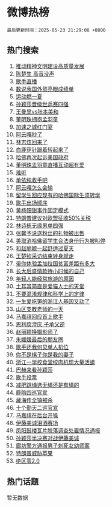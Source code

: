 # 微博热榜

`最后更新时间：2025-05-23 21:29:08 +0800`

## 热门搜索

1. [推动精神文明建设高质量发展](https://m.weibo.cn/search?containerid=100103type%3D1%26t%3D10%26q%3D%23%E6%8E%A8%E5%8A%A8%E7%B2%BE%E7%A5%9E%E6%96%87%E6%98%8E%E5%BB%BA%E8%AE%BE%E9%AB%98%E8%B4%A8%E9%87%8F%E5%8F%91%E5%B1%95%23&stream_entry_id=51&isnewpage=1&extparam=seat%3D1%26cate%3D10103%26q%3D%2523%25E6%258E%25A8%25E5%258A%25A8%25E7%25B2%25BE%25E7%25A5%259E%25E6%2596%2587%25E6%2598%258E%25E5%25BB%25BA%25E8%25AE%25BE%25E9%25AB%2598%25E8%25B4%25A8%25E9%2587%258F%25E5%258F%2591%25E5%25B1%2595%2523%26filter_type%3Drealtimehot%26stream_entry_id%3D51%26c_type%3D51%26pos%3D0%26dgr%3D0%26display_time%3D1748006946%26pre_seqid%3D174800694676502690760127)
1. [陈楚生 高音没声](https://m.weibo.cn/search?containerid=100103type%3D1%26t%3D10%26q%3D%E9%99%88%E6%A5%9A%E7%94%9F+%E9%AB%98%E9%9F%B3%E6%B2%A1%E5%A3%B0&stream_entry_id=31&isnewpage=1&extparam=seat%3D1%26cate%3D5001%26q%3D%25E9%2599%2588%25E6%25A5%259A%25E7%2594%259F%2520%25E9%25AB%2598%25E9%259F%25B3%25E6%25B2%25A1%25E5%25A3%25B0%26dgr%3D0%26stream_entry_id%3D31%26pos%3D0%26flag%3D4%26filter_type%3Drealtimehot%26realpos%3D1%26c_type%3D31%26band_rank%3D1%26lcate%3D5001%26display_time%3D1748006946%26pre_seqid%3D174800694676502690760127)
1. [歌手直播](https://m.weibo.cn/search?containerid=100103type%3D1%26t%3D10%26q%3D%E6%AD%8C%E6%89%8B%E7%9B%B4%E6%92%AD&stream_entry_id=31&isnewpage=1&extparam=seat%3D1%26cate%3D5001%26q%3D%25E6%25AD%258C%25E6%2589%258B%25E7%259B%25B4%25E6%2592%25AD%26dgr%3D0%26stream_entry_id%3D31%26pos%3D1%26flag%3D2%26filter_type%3Drealtimehot%26realpos%3D2%26c_type%3D31%26band_rank%3D2%26lcate%3D5001%26display_time%3D1748006946%26pre_seqid%3D174800694676502690760127)
1. [数说我国外贸亮眼成绩单](https://m.weibo.cn/search?containerid=100103type%3D1%26t%3D10%26q%3D%23%E6%95%B0%E8%AF%B4%E6%88%91%E5%9B%BD%E5%A4%96%E8%B4%B8%E4%BA%AE%E7%9C%BC%E6%88%90%E7%BB%A9%E5%8D%95%23&stream_entry_id=31&isnewpage=1&extparam=seat%3D1%26cate%3D5001%26q%3D%2523%25E6%2595%25B0%25E8%25AF%25B4%25E6%2588%2591%25E5%259B%25BD%25E5%25A4%2596%25E8%25B4%25B8%25E4%25BA%25AE%25E7%259C%25BC%25E6%2588%2590%25E7%25BB%25A9%25E5%258D%2595%2523%26dgr%3D0%26stream_entry_id%3D31%26pos%3D2%26flag%3D0%26filter_type%3Drealtimehot%26realpos%3D3%26c_type%3D31%26band_rank%3D3%26lcate%3D5001%26display_time%3D1748006946%26pre_seqid%3D174800694676502690760127)
1. [运动燃一夏](https://m.weibo.cn/search?containerid=100103type%3D1%26t%3D10%26q%3D%23%E8%BF%90%E5%8A%A8%E7%87%83%E4%B8%80%E5%A4%8F%23&stream_entry_id=31&isnewpage=1&extparam=seat%3D1%26cate%3D5001%26q%3D%2523%25E8%25BF%2590%25E5%258A%25A8%25E7%2587%2583%25E4%25B8%2580%25E5%25A4%258F%2523%26dgr%3D0%26stream_entry_id%3D31%26adid%3D287425%26pos%3D3%26filter_type%3Drealtimehot%26band_rank%3D4%26c_type%3D31%26lcate%3D5001%26is_ad_pos%3D1%26display_time%3D1748006946%26pre_seqid%3D174800694676502690760127)
1. [孙颖莎晋级世乒赛四强](https://m.weibo.cn/search?containerid=100103type%3D1%26t%3D10%26q%3D%23%E5%AD%99%E9%A2%96%E8%8E%8E%E6%99%8B%E7%BA%A7%E4%B8%96%E4%B9%92%E8%B5%9B%E5%9B%9B%E5%BC%BA%23&stream_entry_id=31&isnewpage=1&extparam=seat%3D1%26cate%3D5001%26q%3D%2523%25E5%25AD%2599%25E9%25A2%2596%25E8%258E%258E%25E6%2599%258B%25E7%25BA%25A7%25E4%25B8%2596%25E4%25B9%2592%25E8%25B5%259B%25E5%259B%259B%25E5%25BC%25BA%2523%26dgr%3D0%26stream_entry_id%3D31%26pos%3D4%26flag%3D1%26filter_type%3Drealtimehot%26realpos%3D4%26c_type%3D31%26band_rank%3D4%26lcate%3D5001%26display_time%3D1748006946%26pre_seqid%3D174800694676502690760127)
1. [王曼昱vs张本美和](https://m.weibo.cn/search?containerid=100103type%3D1%26t%3D10%26q%3D%23%E7%8E%8B%E6%9B%BC%E6%98%B1vs%E5%BC%A0%E6%9C%AC%E7%BE%8E%E5%92%8C%23&stream_entry_id=31&isnewpage=1&extparam=seat%3D1%26cate%3D5001%26q%3D%2523%25E7%258E%258B%25E6%259B%25BC%25E6%2598%25B1vs%25E5%25BC%25A0%25E6%259C%25AC%25E7%25BE%258E%25E5%2592%258C%2523%26dgr%3D0%26stream_entry_id%3D31%26pos%3D5%26flag%3D1%26filter_type%3Drealtimehot%26realpos%3D5%26c_type%3D31%26band_rank%3D5%26lcate%3D5001%26display_time%3D1748006946%26pre_seqid%3D174800694676502690760127)
1. [董明珠拥抱孟羽童](https://m.weibo.cn/search?containerid=100103type%3D1%26t%3D10%26q%3D%23%E8%91%A3%E6%98%8E%E7%8F%A0%E6%8B%A5%E6%8A%B1%E5%AD%9F%E7%BE%BD%E7%AB%A5%23&stream_entry_id=31&isnewpage=1&extparam=seat%3D1%26cate%3D5001%26q%3D%2523%25E8%2591%25A3%25E6%2598%258E%25E7%258F%25A0%25E6%258B%25A5%25E6%258A%25B1%25E5%25AD%259F%25E7%25BE%25BD%25E7%25AB%25A5%2523%26dgr%3D0%26stream_entry_id%3D31%26pos%3D6%26flag%3D1%26filter_type%3Drealtimehot%26realpos%3D6%26c_type%3D31%26band_rank%3D6%26lcate%3D5001%26display_time%3D1748006946%26pre_seqid%3D174800694676502690760127)
1. [加速之城红门宴](https://m.weibo.cn/search?containerid=100103type%3D1%26t%3D10%26q%3D%23%E5%8A%A0%E9%80%9F%E4%B9%8B%E5%9F%8E%E7%BA%A2%E9%97%A8%E5%AE%B4%23&stream_entry_id=31&isnewpage=1&extparam=seat%3D1%26cate%3D5001%26q%3D%2523%25E5%258A%25A0%25E9%2580%259F%25E4%25B9%258B%25E5%259F%258E%25E7%25BA%25A2%25E9%2597%25A8%25E5%25AE%25B4%2523%26dgr%3D0%26stream_entry_id%3D31%26adid%3D287358%26pos%3D7%26filter_type%3Drealtimehot%26band_rank%3D7%26c_type%3D31%26lcate%3D5001%26is_ad_pos%3D1%26display_time%3D1748006946%26pre_seqid%3D174800694676502690760127)
1. [阿云嘎秒了](https://m.weibo.cn/search?containerid=100103type%3D1%26t%3D10%26q%3D%E9%98%BF%E4%BA%91%E5%98%8E%E7%A7%92%E4%BA%86&stream_entry_id=31&isnewpage=1&extparam=seat%3D1%26cate%3D5001%26q%3D%25E9%2598%25BF%25E4%25BA%2591%25E5%2598%258E%25E7%25A7%2592%25E4%25BA%2586%26dgr%3D0%26stream_entry_id%3D31%26pos%3D8%26flag%3D1%26filter_type%3Drealtimehot%26realpos%3D7%26c_type%3D31%26band_rank%3D7%26lcate%3D5001%26display_time%3D1748006946%26pre_seqid%3D174800694676502690760127)
1. [林志炫回来了](https://m.weibo.cn/search?containerid=100103type%3D1%26t%3D10%26q%3D%E6%9E%97%E5%BF%97%E7%82%AB%E5%9B%9E%E6%9D%A5%E4%BA%86&stream_entry_id=31&isnewpage=1&extparam=seat%3D1%26cate%3D5001%26q%3D%25E6%259E%2597%25E5%25BF%2597%25E7%2582%25AB%25E5%259B%259E%25E6%259D%25A5%25E4%25BA%2586%26dgr%3D0%26stream_entry_id%3D31%26pos%3D9%26flag%3D1%26filter_type%3Drealtimehot%26realpos%3D8%26c_type%3D31%26band_rank%3D8%26lcate%3D5001%26display_time%3D1748006946%26pre_seqid%3D174800694676502690760127)
1. [白鹿穿针跟着转起来了](https://m.weibo.cn/search?containerid=100103type%3D1%26t%3D10%26q%3D%E7%99%BD%E9%B9%BF%E7%A9%BF%E9%92%88%E8%B7%9F%E7%9D%80%E8%BD%AC%E8%B5%B7%E6%9D%A5%E4%BA%86&stream_entry_id=31&isnewpage=1&extparam=seat%3D1%26cate%3D5001%26q%3D%25E7%2599%25BD%25E9%25B9%25BF%25E7%25A9%25BF%25E9%2592%2588%25E8%25B7%259F%25E7%259D%2580%25E8%25BD%25AC%25E8%25B5%25B7%25E6%259D%25A5%25E4%25BA%2586%26dgr%3D0%26stream_entry_id%3D31%26pos%3D10%26flag%3D1%26filter_type%3Drealtimehot%26realpos%3D9%26c_type%3D31%26band_rank%3D9%26lcate%3D5001%26display_time%3D1748006946%26pre_seqid%3D174800694676502690760127)
1. [哈佛再次起诉美国政府](https://m.weibo.cn/search?containerid=100103type%3D1%26t%3D10%26q%3D%23%E5%93%88%E4%BD%9B%E5%86%8D%E6%AC%A1%E8%B5%B7%E8%AF%89%E7%BE%8E%E5%9B%BD%E6%94%BF%E5%BA%9C%23&stream_entry_id=31&isnewpage=1&extparam=seat%3D1%26cate%3D5001%26q%3D%2523%25E5%2593%2588%25E4%25BD%259B%25E5%2586%258D%25E6%25AC%25A1%25E8%25B5%25B7%25E8%25AF%2589%25E7%25BE%258E%25E5%259B%25BD%25E6%2594%25BF%25E5%25BA%259C%2523%26dgr%3D0%26stream_entry_id%3D31%26pos%3D11%26flag%3D1%26filter_type%3Drealtimehot%26realpos%3D10%26c_type%3D31%26band_rank%3D10%26lcate%3D5001%26display_time%3D1748006946%26pre_seqid%3D174800694676502690760127)
1. [董明珠孟羽童直播互动超有爱](https://m.weibo.cn/search?containerid=100103type%3D1%26t%3D10%26q%3D%23%E8%91%A3%E6%98%8E%E7%8F%A0%E5%AD%9F%E7%BE%BD%E7%AB%A5%E7%9B%B4%E6%92%AD%E4%BA%92%E5%8A%A8%E8%B6%85%E6%9C%89%E7%88%B1%23&stream_entry_id=31&isnewpage=1&extparam=seat%3D1%26cate%3D5001%26q%3D%2523%25E8%2591%25A3%25E6%2598%258E%25E7%258F%25A0%25E5%25AD%259F%25E7%25BE%25BD%25E7%25AB%25A5%25E7%259B%25B4%25E6%2592%25AD%25E4%25BA%2592%25E5%258A%25A8%25E8%25B6%2585%25E6%259C%2589%25E7%2588%25B1%2523%26dgr%3D0%26stream_entry_id%3D31%26pos%3D12%26flag%3D1%26filter_type%3Drealtimehot%26realpos%3D11%26c_type%3D31%26band_rank%3D11%26lcate%3D5001%26display_time%3D1748006946%26pre_seqid%3D174800694676502690760127)
1. [难听](https://m.weibo.cn/search?containerid=100103type%3D1%26t%3D10%26q%3D%E9%9A%BE%E5%90%AC&stream_entry_id=31&isnewpage=1&extparam=seat%3D1%26cate%3D5001%26q%3D%25E9%259A%25BE%25E5%2590%25AC%26dgr%3D0%26stream_entry_id%3D31%26pos%3D13%26flag%3D1%26filter_type%3Drealtimehot%26realpos%3D12%26c_type%3D31%26band_rank%3D12%26lcate%3D5001%26display_time%3D1748006946%26pre_seqid%3D174800694676502690760127)
1. [单依纯收手吧](https://m.weibo.cn/search?containerid=100103type%3D1%26t%3D10%26q%3D%E5%8D%95%E4%BE%9D%E7%BA%AF%E6%94%B6%E6%89%8B%E5%90%A7&stream_entry_id=31&isnewpage=1&extparam=seat%3D1%26cate%3D5001%26q%3D%25E5%258D%2595%25E4%25BE%259D%25E7%25BA%25AF%25E6%2594%25B6%25E6%2589%258B%25E5%2590%25A7%26dgr%3D0%26stream_entry_id%3D31%26pos%3D14%26flag%3D1%26filter_type%3Drealtimehot%26realpos%3D13%26c_type%3D31%26band_rank%3D13%26lcate%3D5001%26display_time%3D1748006946%26pre_seqid%3D174800694676502690760127)
1. [阿云嘎怎么会输](https://m.weibo.cn/search?containerid=100103type%3D1%26t%3D10%26q%3D%E9%98%BF%E4%BA%91%E5%98%8E%E6%80%8E%E4%B9%88%E4%BC%9A%E8%BE%93&stream_entry_id=31&isnewpage=1&extparam=seat%3D1%26cate%3D5001%26q%3D%25E9%2598%25BF%25E4%25BA%2591%25E5%2598%258E%25E6%2580%258E%25E4%25B9%2588%25E4%25BC%259A%25E8%25BE%2593%26dgr%3D0%26stream_entry_id%3D31%26pos%3D15%26flag%3D1%26filter_type%3Drealtimehot%26realpos%3D14%26c_type%3D31%26band_rank%3D14%26lcate%3D5001%26display_time%3D1748006946%26pre_seqid%3D174800694676502690760127)
1. [留学生回应现有的哈佛国际生须转学](https://m.weibo.cn/search?containerid=100103type%3D1%26t%3D10%26q%3D%23%E7%95%99%E5%AD%A6%E7%94%9F%E5%9B%9E%E5%BA%94%E7%8E%B0%E6%9C%89%E7%9A%84%E5%93%88%E4%BD%9B%E5%9B%BD%E9%99%85%E7%94%9F%E9%A1%BB%E8%BD%AC%E5%AD%A6%23&stream_entry_id=31&isnewpage=1&extparam=seat%3D1%26cate%3D5001%26q%3D%2523%25E7%2595%2599%25E5%25AD%25A6%25E7%2594%259F%25E5%259B%259E%25E5%25BA%2594%25E7%258E%25B0%25E6%259C%2589%25E7%259A%2584%25E5%2593%2588%25E4%25BD%259B%25E5%259B%25BD%25E9%2599%2585%25E7%2594%259F%25E9%25A1%25BB%25E8%25BD%25AC%25E5%25AD%25A6%2523%26dgr%3D0%26stream_entry_id%3D31%26pos%3D16%26flag%3D1%26filter_type%3Drealtimehot%26realpos%3D15%26c_type%3D31%26band_rank%3D15%26lcate%3D5001%26display_time%3D1748006946%26pre_seqid%3D174800694676502690760127)
1. [歌手出场顺序](https://m.weibo.cn/search?containerid=100103type%3D1%26t%3D10%26q%3D%E6%AD%8C%E6%89%8B%E5%87%BA%E5%9C%BA%E9%A1%BA%E5%BA%8F&stream_entry_id=31&isnewpage=1&extparam=seat%3D1%26cate%3D5001%26q%3D%25E6%25AD%258C%25E6%2589%258B%25E5%2587%25BA%25E5%259C%25BA%25E9%25A1%25BA%25E5%25BA%258F%26dgr%3D0%26stream_entry_id%3D31%26pos%3D17%26flag%3D1%26filter_type%3Drealtimehot%26realpos%3D16%26c_type%3D31%26band_rank%3D16%26lcate%3D5001%26display_time%3D1748006946%26pre_seqid%3D174800694676502690760127)
1. [黄杨钿甜事件固定模式](https://m.weibo.cn/search?containerid=100103type%3D1%26t%3D10%26q%3D%E9%BB%84%E6%9D%A8%E9%92%BF%E7%94%9C%E4%BA%8B%E4%BB%B6%E5%9B%BA%E5%AE%9A%E6%A8%A1%E5%BC%8F&stream_entry_id=31&isnewpage=1&extparam=seat%3D1%26cate%3D5001%26q%3D%25E9%25BB%2584%25E6%259D%25A8%25E9%2592%25BF%25E7%2594%259C%25E4%25BA%258B%25E4%25BB%25B6%25E5%259B%25BA%25E5%25AE%259A%25E6%25A8%25A1%25E5%25BC%258F%26dgr%3D0%26stream_entry_id%3D31%26pos%3D18%26flag%3D0%26filter_type%3Drealtimehot%26realpos%3D17%26c_type%3D31%26band_rank%3D17%26lcate%3D5001%26display_time%3D1748006946%26pre_seqid%3D174800694676502690760127)
1. [特朗普建议对欧盟征收50%关税](https://m.weibo.cn/search?containerid=100103type%3D1%26t%3D10%26q%3D%23%E7%89%B9%E6%9C%97%E6%99%AE%E5%BB%BA%E8%AE%AE%E5%AF%B9%E6%AC%A7%E7%9B%9F%E5%BE%81%E6%94%B650%25%E5%85%B3%E7%A8%8E%23&stream_entry_id=31&isnewpage=1&extparam=seat%3D1%26cate%3D5001%26q%3D%2523%25E7%2589%25B9%25E6%259C%2597%25E6%2599%25AE%25E5%25BB%25BA%25E8%25AE%25AE%25E5%25AF%25B9%25E6%25AC%25A7%25E7%259B%259F%25E5%25BE%2581%25E6%2594%25B650%2525%25E5%2585%25B3%25E7%25A8%258E%2523%26dgr%3D0%26stream_entry_id%3D31%26pos%3D19%26flag%3D1%26filter_type%3Drealtimehot%26realpos%3D18%26c_type%3D31%26band_rank%3D18%26lcate%3D5001%26display_time%3D1748006946%26pre_seqid%3D174800694676502690760127)
1. [林诗栋无缘男单四强](https://m.weibo.cn/search?containerid=100103type%3D1%26t%3D10%26q%3D%23%E6%9E%97%E8%AF%97%E6%A0%8B%E6%97%A0%E7%BC%98%E7%94%B7%E5%8D%95%E5%9B%9B%E5%BC%BA%23&stream_entry_id=31&isnewpage=1&extparam=seat%3D1%26cate%3D5001%26q%3D%2523%25E6%259E%2597%25E8%25AF%2597%25E6%25A0%258B%25E6%2597%25A0%25E7%25BC%2598%25E7%2594%25B7%25E5%258D%2595%25E5%259B%259B%25E5%25BC%25BA%2523%26dgr%3D0%26stream_entry_id%3D31%26pos%3D20%26flag%3D0%26filter_type%3Drealtimehot%26realpos%3D19%26c_type%3D31%26band_rank%3D19%26lcate%3D5001%26display_time%3D1748006946%26pre_seqid%3D174800694676502690760127)
1. [张馨予说送粉丝的礼物被出售](https://m.weibo.cn/search?containerid=100103type%3D1%26t%3D10%26q%3D%23%E5%BC%A0%E9%A6%A8%E4%BA%88%E8%AF%B4%E9%80%81%E7%B2%89%E4%B8%9D%E7%9A%84%E7%A4%BC%E7%89%A9%E8%A2%AB%E5%87%BA%E5%94%AE%23&stream_entry_id=31&isnewpage=1&extparam=seat%3D1%26cate%3D5001%26q%3D%2523%25E5%25BC%25A0%25E9%25A6%25A8%25E4%25BA%2588%25E8%25AF%25B4%25E9%2580%2581%25E7%25B2%2589%25E4%25B8%259D%25E7%259A%2584%25E7%25A4%25BC%25E7%2589%25A9%25E8%25A2%25AB%25E5%2587%25BA%25E5%2594%25AE%2523%26dgr%3D0%26stream_entry_id%3D31%26pos%3D21%26flag%3D1%26filter_type%3Drealtimehot%26realpos%3D20%26c_type%3D31%26band_rank%3D20%26lcate%3D5001%26display_time%3D1748006946%26pre_seqid%3D174800694676502690760127)
1. [美取消哈佛留学生合法身份行为被叫停](https://m.weibo.cn/search?containerid=100103type%3D1%26t%3D10%26q%3D%23%E7%BE%8E%E5%8F%96%E6%B6%88%E5%93%88%E4%BD%9B%E7%95%99%E5%AD%A6%E7%94%9F%E5%90%88%E6%B3%95%E8%BA%AB%E4%BB%BD%E8%A1%8C%E4%B8%BA%E8%A2%AB%E5%8F%AB%E5%81%9C%23&stream_entry_id=31&isnewpage=1&extparam=seat%3D1%26cate%3D5001%26q%3D%2523%25E7%25BE%258E%25E5%258F%2596%25E6%25B6%2588%25E5%2593%2588%25E4%25BD%259B%25E7%2595%2599%25E5%25AD%25A6%25E7%2594%259F%25E5%2590%2588%25E6%25B3%2595%25E8%25BA%25AB%25E4%25BB%25BD%25E8%25A1%258C%25E4%25B8%25BA%25E8%25A2%25AB%25E5%258F%25AB%25E5%2581%259C%2523%26dgr%3D0%26stream_entry_id%3D31%26pos%3D22%26flag%3D0%26filter_type%3Drealtimehot%26realpos%3D21%26c_type%3D31%26band_rank%3D21%26lcate%3D5001%26display_time%3D1748006946%26pre_seqid%3D174800694676502690760127)
1. [和赵丽颖一起舒适过夏天](https://m.weibo.cn/search?containerid=100103type%3D1%26t%3D10%26q%3D%23%E5%92%8C%E8%B5%B5%E4%B8%BD%E9%A2%96%E4%B8%80%E8%B5%B7%E8%88%92%E9%80%82%E8%BF%87%E5%A4%8F%E5%A4%A9%23&stream_entry_id=31&isnewpage=1&extparam=seat%3D1%26cate%3D5001%26q%3D%2523%25E5%2592%258C%25E8%25B5%25B5%25E4%25B8%25BD%25E9%25A2%2596%25E4%25B8%2580%25E8%25B5%25B7%25E8%2588%2592%25E9%2580%2582%25E8%25BF%2587%25E5%25A4%258F%25E5%25A4%25A9%2523%26dgr%3D0%26stream_entry_id%3D31%26pos%3D23%26flag%3D1%26filter_type%3Drealtimehot%26realpos%3D22%26c_type%3D31%26band_rank%3D22%26lcate%3D5001%26display_time%3D1748006946%26pre_seqid%3D174800694676502690760127)
1. [王楚钦采访结束转身就走](https://m.weibo.cn/search?containerid=100103type%3D1%26t%3D10%26q%3D%23%E7%8E%8B%E6%A5%9A%E9%92%A6%E9%87%87%E8%AE%BF%E7%BB%93%E6%9D%9F%E8%BD%AC%E8%BA%AB%E5%B0%B1%E8%B5%B0%23&stream_entry_id=31&isnewpage=1&extparam=seat%3D1%26cate%3D5001%26q%3D%2523%25E7%258E%258B%25E6%25A5%259A%25E9%2592%25A6%25E9%2587%2587%25E8%25AE%25BF%25E7%25BB%2593%25E6%259D%259F%25E8%25BD%25AC%25E8%25BA%25AB%25E5%25B0%25B1%25E8%25B5%25B0%2523%26dgr%3D0%26stream_entry_id%3D31%26pos%3D24%26flag%3D1%26filter_type%3Drealtimehot%26realpos%3D23%26c_type%3D31%26band_rank%3D23%26lcate%3D5001%26display_time%3D1748006946%26pre_seqid%3D174800694676502690760127)
1. [带你体验孟加拉国贫富差距有多大](https://m.weibo.cn/search?containerid=100103type%3D1%26t%3D10%26q%3D%E5%B8%A6%E4%BD%A0%E4%BD%93%E9%AA%8C%E5%AD%9F%E5%8A%A0%E6%8B%89%E5%9B%BD%E8%B4%AB%E5%AF%8C%E5%B7%AE%E8%B7%9D%E6%9C%89%E5%A4%9A%E5%A4%A7&stream_entry_id=31&isnewpage=1&extparam=seat%3D1%26cate%3D5001%26q%3D%25E5%25B8%25A6%25E4%25BD%25A0%25E4%25BD%2593%25E9%25AA%258C%25E5%25AD%259F%25E5%258A%25A0%25E6%258B%2589%25E5%259B%25BD%25E8%25B4%25AB%25E5%25AF%258C%25E5%25B7%25AE%25E8%25B7%259D%25E6%259C%2589%25E5%25A4%259A%25E5%25A4%25A7%26dgr%3D0%26stream_entry_id%3D31%26pos%3D25%26flag%3D1%26filter_type%3Drealtimehot%26realpos%3D24%26c_type%3D31%26band_rank%3D24%26lcate%3D5001%26display_time%3D1748006946%26pre_seqid%3D174800694676502690760127)
1. [长大后盛情款待小时候的自己](https://m.weibo.cn/search?containerid=100103type%3D1%26t%3D10%26q%3D%E9%95%BF%E5%A4%A7%E5%90%8E%E7%9B%9B%E6%83%85%E6%AC%BE%E5%BE%85%E5%B0%8F%E6%97%B6%E5%80%99%E7%9A%84%E8%87%AA%E5%B7%B1&stream_entry_id=31&isnewpage=1&extparam=seat%3D1%26cate%3D5001%26q%3D%25E9%2595%25BF%25E5%25A4%25A7%25E5%2590%258E%25E7%259B%259B%25E6%2583%2585%25E6%25AC%25BE%25E5%25BE%2585%25E5%25B0%258F%25E6%2597%25B6%25E5%2580%2599%25E7%259A%2584%25E8%2587%25AA%25E5%25B7%25B1%26dgr%3D0%26stream_entry_id%3D31%26pos%3D26%26flag%3D1%26filter_type%3Drealtimehot%26realpos%3D25%26c_type%3D31%26band_rank%3D25%26lcate%3D5001%26display_time%3D1748006946%26pre_seqid%3D174800694676502690760127)
1. [年轻人能经常旅游的原因](https://m.weibo.cn/search?containerid=100103type%3D1%26t%3D10%26q%3D%E5%B9%B4%E8%BD%BB%E4%BA%BA%E8%83%BD%E7%BB%8F%E5%B8%B8%E6%97%85%E6%B8%B8%E7%9A%84%E5%8E%9F%E5%9B%A0&stream_entry_id=31&isnewpage=1&extparam=seat%3D1%26cate%3D5001%26q%3D%25E5%25B9%25B4%25E8%25BD%25BB%25E4%25BA%25BA%25E8%2583%25BD%25E7%25BB%258F%25E5%25B8%25B8%25E6%2597%2585%25E6%25B8%25B8%25E7%259A%2584%25E5%258E%259F%25E5%259B%25A0%26dgr%3D0%26stream_entry_id%3D31%26pos%3D27%26is_ai_ask%3D1%26flag%3D1%26filter_type%3Drealtimehot%26realpos%3D26%26c_type%3D31%26band_rank%3D26%26lcate%3D5001%26display_time%3D1748006946%26pre_seqid%3D174800694676502690760127)
1. [土耳其简直是爱猫人士的天堂](https://m.weibo.cn/search?containerid=100103type%3D1%26t%3D10%26q%3D%E5%9C%9F%E8%80%B3%E5%85%B6%E7%AE%80%E7%9B%B4%E6%98%AF%E7%88%B1%E7%8C%AB%E4%BA%BA%E5%A3%AB%E7%9A%84%E5%A4%A9%E5%A0%82&stream_entry_id=31&isnewpage=1&extparam=seat%3D1%26cate%3D5001%26q%3D%25E5%259C%259F%25E8%2580%25B3%25E5%2585%25B6%25E7%25AE%2580%25E7%259B%25B4%25E6%2598%25AF%25E7%2588%25B1%25E7%258C%25AB%25E4%25BA%25BA%25E5%25A3%25AB%25E7%259A%2584%25E5%25A4%25A9%25E5%25A0%2582%26dgr%3D0%26stream_entry_id%3D31%26pos%3D28%26flag%3D1%26filter_type%3Drealtimehot%26realpos%3D27%26c_type%3D31%26band_rank%3D27%26lcate%3D5001%26display_time%3D1748006946%26pre_seqid%3D174800694676502690760127)
1. [不要混淆规律和科学上的定律](https://m.weibo.cn/search?containerid=100103type%3D1%26t%3D10%26q%3D%E4%B8%8D%E8%A6%81%E6%B7%B7%E6%B7%86%E8%A7%84%E5%BE%8B%E5%92%8C%E7%A7%91%E5%AD%A6%E4%B8%8A%E7%9A%84%E5%AE%9A%E5%BE%8B&stream_entry_id=31&isnewpage=1&extparam=seat%3D1%26cate%3D5001%26q%3D%25E4%25B8%258D%25E8%25A6%2581%25E6%25B7%25B7%25E6%25B7%2586%25E8%25A7%2584%25E5%25BE%258B%25E5%2592%258C%25E7%25A7%2591%25E5%25AD%25A6%25E4%25B8%258A%25E7%259A%2584%25E5%25AE%259A%25E5%25BE%258B%26dgr%3D0%26stream_entry_id%3D31%26pos%3D29%26is_ai_ask%3D1%26flag%3D1%26filter_type%3Drealtimehot%26realpos%3D28%26c_type%3D31%26band_rank%3D28%26lcate%3D5001%26display_time%3D1748006946%26pre_seqid%3D174800694676502690760127)
1. [一生爱吃笋的浙江人基因又动了](https://m.weibo.cn/search?containerid=100103type%3D1%26t%3D10%26q%3D%E4%B8%80%E7%94%9F%E7%88%B1%E5%90%83%E7%AC%8B%E7%9A%84%E6%B5%99%E6%B1%9F%E4%BA%BA%E5%9F%BA%E5%9B%A0%E5%8F%88%E5%8A%A8%E4%BA%86&stream_entry_id=31&isnewpage=1&extparam=seat%3D1%26cate%3D5001%26q%3D%25E4%25B8%2580%25E7%2594%259F%25E7%2588%25B1%25E5%2590%2583%25E7%25AC%258B%25E7%259A%2584%25E6%25B5%2599%25E6%25B1%259F%25E4%25BA%25BA%25E5%259F%25BA%25E5%259B%25A0%25E5%258F%2588%25E5%258A%25A8%25E4%25BA%2586%26dgr%3D0%26stream_entry_id%3D31%26pos%3D30%26flag%3D0%26filter_type%3Drealtimehot%26realpos%3D29%26c_type%3D31%26band_rank%3D29%26lcate%3D5001%26display_time%3D1748006946%26pre_seqid%3D174800694676502690760127)
1. [山区支教老师的一天](https://m.weibo.cn/search?containerid=100103type%3D1%26t%3D10%26q%3D%E5%B1%B1%E5%8C%BA%E6%94%AF%E6%95%99%E8%80%81%E5%B8%88%E7%9A%84%E4%B8%80%E5%A4%A9&stream_entry_id=31&isnewpage=1&extparam=seat%3D1%26cate%3D5001%26q%3D%25E5%25B1%25B1%25E5%258C%25BA%25E6%2594%25AF%25E6%2595%2599%25E8%2580%2581%25E5%25B8%2588%25E7%259A%2584%25E4%25B8%2580%25E5%25A4%25A9%26dgr%3D0%26stream_entry_id%3D31%26pos%3D31%26flag%3D0%26filter_type%3Drealtimehot%26realpos%3D30%26c_type%3D31%26band_rank%3D30%26lcate%3D5001%26display_time%3D1748006946%26pre_seqid%3D174800694676502690760127)
1. [马嘉祺回应首上歌手](https://m.weibo.cn/search?containerid=100103type%3D1%26t%3D10%26q%3D%23%E9%A9%AC%E5%98%89%E7%A5%BA%E5%9B%9E%E5%BA%94%E9%A6%96%E4%B8%8A%E6%AD%8C%E6%89%8B%23&stream_entry_id=31&isnewpage=1&extparam=seat%3D1%26cate%3D5001%26q%3D%2523%25E9%25A9%25AC%25E5%2598%2589%25E7%25A5%25BA%25E5%259B%259E%25E5%25BA%2594%25E9%25A6%2596%25E4%25B8%258A%25E6%25AD%258C%25E6%2589%258B%2523%26dgr%3D0%26stream_entry_id%3D31%26pos%3D32%26flag%3D1%26filter_type%3Drealtimehot%26realpos%3D31%26c_type%3D31%26band_rank%3D31%26lcate%3D5001%26display_time%3D1748006946%26pre_seqid%3D174800694676502690760127)
1. [恩利庾澄庆 子承父逆](https://m.weibo.cn/search?containerid=100103type%3D1%26t%3D10%26q%3D%E6%81%A9%E5%88%A9%E5%BA%BE%E6%BE%84%E5%BA%86+%E5%AD%90%E6%89%BF%E7%88%B6%E9%80%86&stream_entry_id=31&isnewpage=1&extparam=seat%3D1%26cate%3D5001%26q%3D%25E6%2581%25A9%25E5%2588%25A9%25E5%25BA%25BE%25E6%25BE%2584%25E5%25BA%2586%2520%25E5%25AD%2590%25E6%2589%25BF%25E7%2588%25B6%25E9%2580%2586%26dgr%3D0%26stream_entry_id%3D31%26pos%3D33%26flag%3D1%26filter_type%3Drealtimehot%26realpos%3D32%26c_type%3D31%26band_rank%3D32%26lcate%3D5001%26display_time%3D1748006946%26pre_seqid%3D174800694676502690760127)
1. [赵丽颖换摄影师了](https://m.weibo.cn/search?containerid=100103type%3D1%26t%3D10%26q%3D%23%E8%B5%B5%E4%B8%BD%E9%A2%96%E6%8D%A2%E6%91%84%E5%BD%B1%E5%B8%88%E4%BA%86%23&stream_entry_id=31&isnewpage=1&extparam=seat%3D1%26cate%3D5001%26q%3D%2523%25E8%25B5%25B5%25E4%25B8%25BD%25E9%25A2%2596%25E6%258D%25A2%25E6%2591%2584%25E5%25BD%25B1%25E5%25B8%2588%25E4%25BA%2586%2523%26dgr%3D0%26stream_entry_id%3D31%26pos%3D34%26flag%3D1%26filter_type%3Drealtimehot%26realpos%3D33%26c_type%3D31%26band_rank%3D33%26lcate%3D5001%26display_time%3D1748006946%26pre_seqid%3D174800694676502690760127)
1. [朱媛媛最后的朋友圈](https://m.weibo.cn/search?containerid=100103type%3D1%26t%3D10%26q%3D%23%E6%9C%B1%E5%AA%9B%E5%AA%9B%E6%9C%80%E5%90%8E%E7%9A%84%E6%9C%8B%E5%8F%8B%E5%9C%88%23&stream_entry_id=31&isnewpage=1&extparam=seat%3D1%26cate%3D5001%26q%3D%2523%25E6%259C%25B1%25E5%25AA%259B%25E5%25AA%259B%25E6%259C%2580%25E5%2590%258E%25E7%259A%2584%25E6%259C%258B%25E5%258F%258B%25E5%259C%2588%2523%26dgr%3D0%26stream_entry_id%3D31%26pos%3D35%26flag%3D1%26filter_type%3Drealtimehot%26realpos%3D34%26c_type%3D31%26band_rank%3D34%26lcate%3D5001%26display_time%3D1748006946%26pre_seqid%3D174800694676502690760127)
1. [歌手还我何炅单人机位](https://m.weibo.cn/search?containerid=100103type%3D1%26t%3D10%26q%3D%E6%AD%8C%E6%89%8B%E8%BF%98%E6%88%91%E4%BD%95%E7%82%85%E5%8D%95%E4%BA%BA%E6%9C%BA%E4%BD%8D&stream_entry_id=31&isnewpage=1&extparam=seat%3D1%26cate%3D5001%26q%3D%25E6%25AD%258C%25E6%2589%258B%25E8%25BF%2598%25E6%2588%2591%25E4%25BD%2595%25E7%2582%2585%25E5%258D%2595%25E4%25BA%25BA%25E6%259C%25BA%25E4%25BD%258D%26dgr%3D0%26stream_entry_id%3D31%26pos%3D36%26flag%3D1%26filter_type%3Drealtimehot%26realpos%3D35%26c_type%3D31%26band_rank%3D35%26lcate%3D5001%26display_time%3D1748006946%26pre_seqid%3D174800694676502690760127)
1. [你不是棋子你是我的妻子](https://m.weibo.cn/search?containerid=100103type%3D1%26t%3D10%26q%3D%23%E4%BD%A0%E4%B8%8D%E6%98%AF%E6%A3%8B%E5%AD%90%E4%BD%A0%E6%98%AF%E6%88%91%E7%9A%84%E5%A6%BB%E5%AD%90%23&stream_entry_id=31&isnewpage=1&extparam=seat%3D1%26cate%3D5001%26q%3D%2523%25E4%25BD%25A0%25E4%25B8%258D%25E6%2598%25AF%25E6%25A3%258B%25E5%25AD%2590%25E4%25BD%25A0%25E6%2598%25AF%25E6%2588%2591%25E7%259A%2584%25E5%25A6%25BB%25E5%25AD%2590%2523%26dgr%3D0%26stream_entry_id%3D31%26pos%3D37%26flag%3D1%26filter_type%3Drealtimehot%26realpos%3D36%26c_type%3D31%26band_rank%3D36%26lcate%3D5001%26display_time%3D1748006946%26pre_seqid%3D174800694676502690760127)
1. [浙江一学校食堂绞肉机现大量活蛆](https://m.weibo.cn/search?containerid=100103type%3D1%26t%3D10%26q%3D%23%E6%B5%99%E6%B1%9F%E4%B8%80%E5%AD%A6%E6%A0%A1%E9%A3%9F%E5%A0%82%E7%BB%9E%E8%82%89%E6%9C%BA%E7%8E%B0%E5%A4%A7%E9%87%8F%E6%B4%BB%E8%9B%86%23&stream_entry_id=31&isnewpage=1&extparam=seat%3D1%26cate%3D5001%26q%3D%2523%25E6%25B5%2599%25E6%25B1%259F%25E4%25B8%2580%25E5%25AD%25A6%25E6%25A0%25A1%25E9%25A3%259F%25E5%25A0%2582%25E7%25BB%259E%25E8%2582%2589%25E6%259C%25BA%25E7%258E%25B0%25E5%25A4%25A7%25E9%2587%258F%25E6%25B4%25BB%25E8%259B%2586%2523%26dgr%3D0%26stream_entry_id%3D31%26pos%3D38%26flag%3D1%26filter_type%3Drealtimehot%26realpos%3D37%26c_type%3D31%26band_rank%3D37%26lcate%3D5001%26display_time%3D1748006946%26pre_seqid%3D174800694676502690760127)
1. [巴赫来看孙颖莎](https://m.weibo.cn/search?containerid=100103type%3D1%26t%3D10%26q%3D%23%E5%B7%B4%E8%B5%AB%E6%9D%A5%E7%9C%8B%E5%AD%99%E9%A2%96%E8%8E%8E%23&stream_entry_id=31&isnewpage=1&extparam=seat%3D1%26cate%3D5001%26q%3D%2523%25E5%25B7%25B4%25E8%25B5%25AB%25E6%259D%25A5%25E7%259C%258B%25E5%25AD%2599%25E9%25A2%2596%25E8%258E%258E%2523%26dgr%3D0%26stream_entry_id%3D31%26pos%3D39%26flag%3D0%26filter_type%3Drealtimehot%26realpos%3D38%26c_type%3D31%26band_rank%3D38%26lcate%3D5001%26display_time%3D1748006946%26pre_seqid%3D174800694676502690760127)
1. [歌手投票](https://m.weibo.cn/search?containerid=100103type%3D1%26t%3D10%26q%3D%E6%AD%8C%E6%89%8B%E6%8A%95%E7%A5%A8&stream_entry_id=31&isnewpage=1&extparam=seat%3D1%26cate%3D5001%26q%3D%25E6%25AD%258C%25E6%2589%258B%25E6%258A%2595%25E7%25A5%25A8%26dgr%3D0%26stream_entry_id%3D31%26pos%3D40%26flag%3D1%26filter_type%3Drealtimehot%26realpos%3D39%26c_type%3D31%26band_rank%3D39%26lcate%3D5001%26display_time%3D1748006946%26pre_seqid%3D174800694676502690760127)
1. [减肥跳绳选无绳还是有绳的](https://m.weibo.cn/search?containerid=100103type%3D1%26t%3D10%26q%3D%E5%87%8F%E8%82%A5%E8%B7%B3%E7%BB%B3%E9%80%89%E6%97%A0%E7%BB%B3%E8%BF%98%E6%98%AF%E6%9C%89%E7%BB%B3%E7%9A%84&stream_entry_id=31&isnewpage=1&extparam=seat%3D1%26cate%3D5001%26q%3D%25E5%2587%258F%25E8%2582%25A5%25E8%25B7%25B3%25E7%25BB%25B3%25E9%2580%2589%25E6%2597%25A0%25E7%25BB%25B3%25E8%25BF%2598%25E6%2598%25AF%25E6%259C%2589%25E7%25BB%25B3%25E7%259A%2584%26dgr%3D0%26stream_entry_id%3D31%26pos%3D41%26flag%3D1%26filter_type%3Drealtimehot%26realpos%3D40%26c_type%3D31%26band_rank%3D40%26lcate%3D5001%26display_time%3D1748006946%26pre_seqid%3D174800694676502690760127)
1. [鹿晗四巡官宣](https://m.weibo.cn/search?containerid=100103type%3D1%26t%3D10%26q%3D%23%E9%B9%BF%E6%99%97%E5%9B%9B%E5%B7%A1%E5%AE%98%E5%AE%A3%23&stream_entry_id=31&isnewpage=1&extparam=seat%3D1%26cate%3D5001%26q%3D%2523%25E9%25B9%25BF%25E6%2599%2597%25E5%259B%259B%25E5%25B7%25A1%25E5%25AE%2598%25E5%25AE%25A3%2523%26dgr%3D0%26stream_entry_id%3D31%26pos%3D42%26flag%3D0%26filter_type%3Drealtimehot%26realpos%3D41%26c_type%3D31%26band_rank%3D41%26lcate%3D5001%26display_time%3D1748006946%26pre_seqid%3D174800694676502690760127)
1. [藏海传全镇被杀](https://m.weibo.cn/search?containerid=100103type%3D1%26t%3D10%26q%3D%23%E8%97%8F%E6%B5%B7%E4%BC%A0%E5%85%A8%E9%95%87%E8%A2%AB%E6%9D%80%23&stream_entry_id=31&isnewpage=1&extparam=seat%3D1%26cate%3D5001%26q%3D%2523%25E8%2597%258F%25E6%25B5%25B7%25E4%25BC%25A0%25E5%2585%25A8%25E9%2595%2587%25E8%25A2%25AB%25E6%259D%2580%2523%26dgr%3D0%26stream_entry_id%3D31%26pos%3D43%26flag%3D0%26filter_type%3Drealtimehot%26realpos%3D42%26c_type%3D31%26band_rank%3D42%26lcate%3D5001%26display_time%3D1748006946%26pre_seqid%3D174800694676502690760127)
1. [十个勤天二巡官宣](https://m.weibo.cn/search?containerid=100103type%3D1%26t%3D10%26q%3D%E5%8D%81%E4%B8%AA%E5%8B%A4%E5%A4%A9%E4%BA%8C%E5%B7%A1%E5%AE%98%E5%AE%A3&stream_entry_id=31&isnewpage=1&extparam=seat%3D1%26cate%3D5001%26q%3D%25E5%258D%2581%25E4%25B8%25AA%25E5%258B%25A4%25E5%25A4%25A9%25E4%25BA%258C%25E5%25B7%25A1%25E5%25AE%2598%25E5%25AE%25A3%26dgr%3D0%26stream_entry_id%3D31%26pos%3D44%26flag%3D1%26filter_type%3Drealtimehot%26realpos%3D43%26c_type%3D31%26band_rank%3D43%26lcate%3D5001%26display_time%3D1748006946%26pre_seqid%3D174800694676502690760127)
1. [马嘉祺在后台开嗓](https://m.weibo.cn/search?containerid=100103type%3D1%26t%3D10%26q%3D%23%E9%A9%AC%E5%98%89%E7%A5%BA%E5%9C%A8%E5%90%8E%E5%8F%B0%E5%BC%80%E5%97%93%23&stream_entry_id=31&isnewpage=1&extparam=seat%3D1%26cate%3D5001%26q%3D%2523%25E9%25A9%25AC%25E5%2598%2589%25E7%25A5%25BA%25E5%259C%25A8%25E5%2590%258E%25E5%258F%25B0%25E5%25BC%2580%25E5%2597%2593%2523%26dgr%3D0%26stream_entry_id%3D31%26pos%3D45%26flag%3D1%26filter_type%3Drealtimehot%26realpos%3D44%26c_type%3D31%26band_rank%3D44%26lcate%3D5001%26display_time%3D1748006946%26pre_seqid%3D174800694676502690760127)
1. [伊藤美诚泪洒赛场](https://m.weibo.cn/search?containerid=100103type%3D1%26t%3D10%26q%3D%23%E4%BC%8A%E8%97%A4%E7%BE%8E%E8%AF%9A%E6%B3%AA%E6%B4%92%E8%B5%9B%E5%9C%BA%23&stream_entry_id=31&isnewpage=1&extparam=seat%3D1%26cate%3D5001%26q%3D%2523%25E4%25BC%258A%25E8%2597%25A4%25E7%25BE%258E%25E8%25AF%259A%25E6%25B3%25AA%25E6%25B4%2592%25E8%25B5%259B%25E5%259C%25BA%2523%26dgr%3D0%26stream_entry_id%3D31%26pos%3D46%26flag%3D0%26filter_type%3Drealtimehot%26realpos%3D45%26c_type%3D31%26band_rank%3D45%26lcate%3D5001%26display_time%3D1748006946%26pre_seqid%3D174800694676502690760127)
1. [凤阳鼓楼瓦片脱落调查处置情况通报](https://m.weibo.cn/search?containerid=100103type%3D1%26t%3D10%26q%3D%23%E5%87%A4%E9%98%B3%E9%BC%93%E6%A5%BC%E7%93%A6%E7%89%87%E8%84%B1%E8%90%BD%E8%B0%83%E6%9F%A5%E5%A4%84%E7%BD%AE%E6%83%85%E5%86%B5%E9%80%9A%E6%8A%A5%23&stream_entry_id=31&isnewpage=1&extparam=seat%3D1%26cate%3D5001%26q%3D%2523%25E5%2587%25A4%25E9%2598%25B3%25E9%25BC%2593%25E6%25A5%25BC%25E7%2593%25A6%25E7%2589%2587%25E8%2584%25B1%25E8%2590%25BD%25E8%25B0%2583%25E6%259F%25A5%25E5%25A4%2584%25E7%25BD%25AE%25E6%2583%2585%25E5%2586%25B5%25E9%2580%259A%25E6%258A%25A5%2523%26dgr%3D0%26stream_entry_id%3D31%26pos%3D47%26flag%3D1%26filter_type%3Drealtimehot%26realpos%3D46%26c_type%3D31%26band_rank%3D46%26lcate%3D5001%26display_time%3D1748006946%26pre_seqid%3D174800694676502690760127)
1. [孙颖莎半决赛对战伊藤美诚](https://m.weibo.cn/search?containerid=100103type%3D1%26t%3D10%26q%3D%23%E5%AD%99%E9%A2%96%E8%8E%8E%E5%8D%8A%E5%86%B3%E8%B5%9B%E5%AF%B9%E6%88%98%E4%BC%8A%E8%97%A4%E7%BE%8E%E8%AF%9A%23&stream_entry_id=31&isnewpage=1&extparam=seat%3D1%26cate%3D5001%26q%3D%2523%25E5%25AD%2599%25E9%25A2%2596%25E8%258E%258E%25E5%258D%258A%25E5%2586%25B3%25E8%25B5%259B%25E5%25AF%25B9%25E6%2588%2598%25E4%25BC%258A%25E8%2597%25A4%25E7%25BE%258E%25E8%25AF%259A%2523%26dgr%3D0%26stream_entry_id%3D31%26pos%3D48%26flag%3D1%26filter_type%3Drealtimehot%26realpos%3D47%26c_type%3D31%26band_rank%3D47%26lcate%3D5001%26display_time%3D1748006946%26pre_seqid%3D174800694676502690760127)
1. [廊坊警方通报男子刺死女幼师案](https://m.weibo.cn/search?containerid=100103type%3D1%26t%3D10%26q%3D%23%E5%BB%8A%E5%9D%8A%E8%AD%A6%E6%96%B9%E9%80%9A%E6%8A%A5%E7%94%B7%E5%AD%90%E5%88%BA%E6%AD%BB%E5%A5%B3%E5%B9%BC%E5%B8%88%E6%A1%88%23&stream_entry_id=31&isnewpage=1&extparam=seat%3D1%26cate%3D5001%26q%3D%2523%25E5%25BB%258A%25E5%259D%258A%25E8%25AD%25A6%25E6%2596%25B9%25E9%2580%259A%25E6%258A%25A5%25E7%2594%25B7%25E5%25AD%2590%25E5%2588%25BA%25E6%25AD%25BB%25E5%25A5%25B3%25E5%25B9%25BC%25E5%25B8%2588%25E6%25A1%2588%2523%26dgr%3D0%26stream_entry_id%3D31%26pos%3D49%26flag%3D1%26filter_type%3Drealtimehot%26realpos%3D48%26c_type%3D31%26band_rank%3D48%26lcate%3D5001%26display_time%3D1748006946%26pre_seqid%3D174800694676502690760127)
1. [特朗普威胁苹果](https://m.weibo.cn/search?containerid=100103type%3D1%26t%3D10%26q%3D%23%E7%89%B9%E6%9C%97%E6%99%AE%E5%A8%81%E8%83%81%E8%8B%B9%E6%9E%9C%23&stream_entry_id=31&isnewpage=1&extparam=seat%3D1%26cate%3D5001%26q%3D%2523%25E7%2589%25B9%25E6%259C%2597%25E6%2599%25AE%25E5%25A8%2581%25E8%2583%2581%25E8%258B%25B9%25E6%259E%259C%2523%26dgr%3D0%26stream_entry_id%3D31%26pos%3D50%26flag%3D1%26filter_type%3Drealtimehot%26realpos%3D49%26c_type%3D31%26band_rank%3D49%26lcate%3D5001%26display_time%3D1748006946%26pre_seqid%3D174800694676502690760127)
1. [绝区零2.0](https://m.weibo.cn/search?containerid=100103type%3D1%26t%3D10%26q%3D%23%E7%BB%9D%E5%8C%BA%E9%9B%B62.0%23&stream_entry_id=31&isnewpage=1&extparam=seat%3D1%26cate%3D5001%26q%3D%2523%25E7%25BB%259D%25E5%258C%25BA%25E9%259B%25B62.0%2523%26dgr%3D0%26stream_entry_id%3D31%26pos%3D51%26flag%3D1%26filter_type%3Drealtimehot%26realpos%3D50%26c_type%3D31%26band_rank%3D50%26lcate%3D5001%26display_time%3D1748006946%26pre_seqid%3D174800694676502690760127)

## 热门话题

暂无数据
